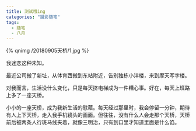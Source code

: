 ```yaml
---
title: 测试哦ing
categories: "摄影随笔"
tags:
  - 随笔
  - 八月    
---
```


{% qnimg /20180905天桥/1.jpg %}

我迷恋这种未知。

<!-- more -->

最近公司搬了新址，从体育西搬到东站附近，告别独栋小洋楼，来到摩天写字楼。

对我而言，生活没什么变化，只是每天挤电梯成为一件糟心事。好在，每天上班路上多了一座天桥。

小小的一座天桥，成为我新生活的慰藉。每天经过那里时，我会停留一分钟，期待有人上下天桥，走入我手机镜头的画面。但往往，没有什么人会走那个天桥，天桥前后被两条人行斑马线夹着，就像三明治，只有到口里才知道里面是什么馅。